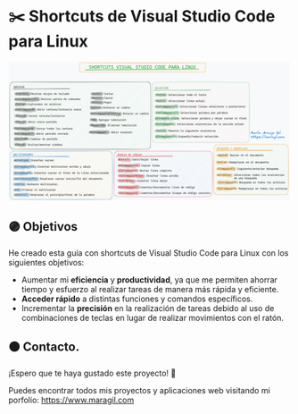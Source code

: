 # ✂️ Shortcuts de Visual Studio Code para Linux

![Imagen Shortcuts](shortcutsVsc.png)

## 🟣 Objetivos

He creado esta guía con shortcuts de Visual Studio Code para Linux con los siguientes objetivos:

- Aumentar mi **eficiencia** y **productividad**, ya que me permiten ahorrar tiempo y esfuerzo al realizar tareas de manera más rápida y eficiente.
- **Acceder rápido** a distintas funciones y comandos específicos.
- Incrementar la **precisión** en la realización de tareas debido al uso de combinaciones de teclas en lugar de realizar movimientos con el ratón.

## 🟠 Contacto.
  
¡Espero que te haya gustado este proyecto! 💚

Puedes encontrar todos mis proyectos y aplicaciones web visitando mi porfolio: <https://www.maragil.com> 
